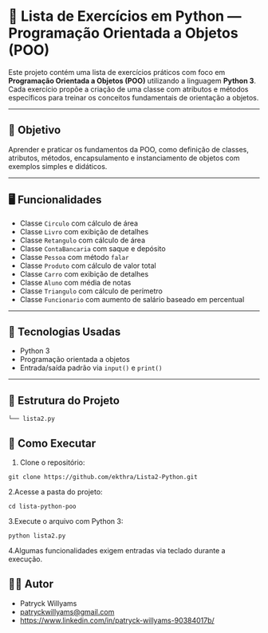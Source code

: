 # 📘 Lista de Exercícios em Python — Programação Orientada a Objetos (POO)

Este projeto contém uma lista de exercícios práticos com foco em **Programação Orientada a Objetos (POO)** utilizando a linguagem **Python 3**. Cada exercício propõe a criação de uma classe com atributos e métodos específicos para treinar os conceitos fundamentais de orientação a objetos.

---

## 🎯 Objetivo

Aprender e praticar os fundamentos da POO, como definição de classes, atributos, métodos, encapsulamento e instanciamento de objetos com exemplos simples e didáticos.

---

## 🖥️ Funcionalidades

- Classe `Circulo` com cálculo de área  
- Classe `Livro` com exibição de detalhes  
- Classe `Retangulo` com cálculo de área  
- Classe `ContaBancaria` com saque e depósito  
- Classe `Pessoa` com método `falar`  
- Classe `Produto` com cálculo de valor total  
- Classe `Carro` com exibição de detalhes  
- Classe `Aluno` com média de notas  
- Classe `Triangulo` com cálculo de perímetro  
- Classe `Funcionario` com aumento de salário baseado em percentual

---

## 🧱 Tecnologias Usadas

- Python 3  
- Programação orientada a objetos  
- Entrada/saída padrão via `input()` e `print()`  

---

## 📂 Estrutura do Projeto

    └── lista2.py

## 🚀 Como Executar

  1. Clone o repositório:

    git clone https://github.com/ekthra/Lista2-Python.git

  2.Acesse a pasta do projeto:

    cd lista-python-poo

  3.Execute o arquivo com Python 3:

    python lista2.py

  4.Algumas funcionalidades exigem entradas via teclado durante a execução.

## 🙋‍♂️ Autor

  - Patryck Willyams
  - patryckwillyams@gmail.com
  - https://www.linkedin.com/in/patryck-willyams-90384017b/
